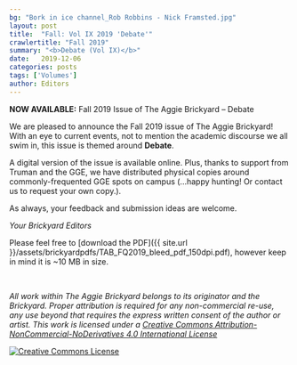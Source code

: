 ```yaml
---
bg: "Bork in ice channel_Rob Robbins - Nick Framsted.jpg"
layout: post
title:  "Fall: Vol IX 2019 'Debate'"
crawlertitle: "Fall 2019"
summary: "<b>Debate (Vol IX)</b>"
date:   2019-12-06
categories: posts
tags: ['Volumes']
author: Editors
---
```


**NOW AVAILABLE:** Fall 2019 Issue of The Aggie Brickyard – Debate

We are pleased to announce the Fall 2019 issue of The Aggie Brickyard! With an eye to current events, not to mention the academic discourse we all swim in, this issue is themed around **Debate**.

A digital version of the issue is available online. Plus, thanks to support from Truman and the GGE, we have distributed physical copies around commonly-frequented GGE spots on campus (...happy hunting! Or contact us to request your own copy.).

As always, your feedback and submission ideas are welcome.

*Your Brickyard Editors*

Please feel free to [download the PDF]({{ site.url }}/assets/brickyardpdfs/TAB_FQ2019_bleed_pdf_150dpi.pdf), however keep in mind it is ~10 MB in size.

<br>

<object style="width: 100%; height: 820px" data="/assets/brickyardpdfs/TAB_FQ2019_bleed_pdf_150dpi.pdf" type="application/pdf"></object>

*All work within The Aggie Brickyard belongs to its originator and the Brickyard. Proper attribution is required for any non-commercial re-use, any use beyond that requires the express written consent of the author or artist. This <span xmlns:dct="http://purl.org/dc/terms/" href="http://purl.org/dc/dcmitype/Text" rel="dct:type">work</span> is licensed under a <a rel="license" href="http://creativecommons.org/licenses/by-nc-nd/4.0/">Creative Commons Attribution-NonCommercial-NoDerivatives 4.0 International License</a>*

<a rel="license" href="http://creativecommons.org/licenses/by-nc-nd/4.0/"><img alt="Creative Commons License" style="border-width:0" src="https://i.creativecommons.org/l/by-nc-nd/4.0/88x31.png" /></a><br />
